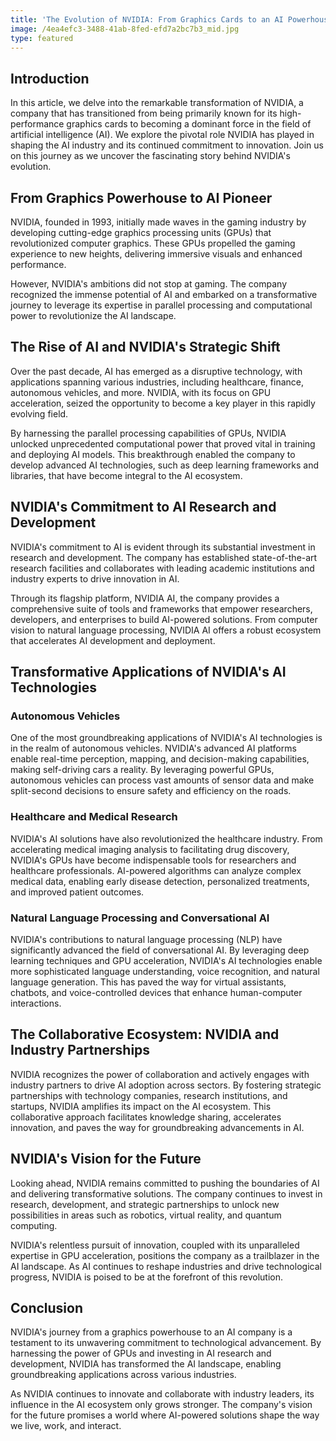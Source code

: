 ```yaml
---
title: 'The Evolution of NVIDIA: From Graphics Cards to an AI Powerhouse'
image: /4ea4efc3-3488-41ab-8fed-efd7a2bc7b3_mid.jpg
type: featured
---
```


## Introduction

In this article, we delve into the remarkable transformation of NVIDIA, a company that has transitioned from being primarily known for its high-performance graphics cards to becoming a dominant force in the field of artificial intelligence (AI). We explore the pivotal role NVIDIA has played in shaping the AI industry and its continued commitment to innovation. Join us on this journey as we uncover the fascinating story behind NVIDIA's evolution.

## From Graphics Powerhouse to AI Pioneer

NVIDIA, founded in 1993, initially made waves in the gaming industry by developing cutting-edge graphics processing units (GPUs) that revolutionized computer graphics. These GPUs propelled the gaming experience to new heights, delivering immersive visuals and enhanced performance.

However, NVIDIA's ambitions did not stop at gaming. The company recognized the immense potential of AI and embarked on a transformative journey to leverage its expertise in parallel processing and computational power to revolutionize the AI landscape.

## The Rise of AI and NVIDIA's Strategic Shift

Over the past decade, AI has emerged as a disruptive technology, with applications spanning various industries, including healthcare, finance, autonomous vehicles, and more. NVIDIA, with its focus on GPU acceleration, seized the opportunity to become a key player in this rapidly evolving field.

By harnessing the parallel processing capabilities of GPUs, NVIDIA unlocked unprecedented computational power that proved vital in training and deploying AI models. This breakthrough enabled the company to develop advanced AI technologies, such as deep learning frameworks and libraries, that have become integral to the AI ecosystem.

## NVIDIA's Commitment to AI Research and Development

NVIDIA's commitment to AI is evident through its substantial investment in research and development. The company has established state-of-the-art research facilities and collaborates with leading academic institutions and industry experts to drive innovation in AI.

Through its flagship platform, NVIDIA AI, the company provides a comprehensive suite of tools and frameworks that empower researchers, developers, and enterprises to build AI-powered solutions. From computer vision to natural language processing, NVIDIA AI offers a robust ecosystem that accelerates AI development and deployment.

## Transformative Applications of NVIDIA's AI Technologies

### Autonomous Vehicles

One of the most groundbreaking applications of NVIDIA's AI technologies is in the realm of autonomous vehicles. NVIDIA's advanced AI platforms enable real-time perception, mapping, and decision-making capabilities, making self-driving cars a reality. By leveraging powerful GPUs, autonomous vehicles can process vast amounts of sensor data and make split-second decisions to ensure safety and efficiency on the roads.

### Healthcare and Medical Research

NVIDIA's AI solutions have also revolutionized the healthcare industry. From accelerating medical imaging analysis to facilitating drug discovery, NVIDIA's GPUs have become indispensable tools for researchers and healthcare professionals. AI-powered algorithms can analyze complex medical data, enabling early disease detection, personalized treatments, and improved patient outcomes.

### Natural Language Processing and Conversational AI

NVIDIA's contributions to natural language processing (NLP) have significantly advanced the field of conversational AI. By leveraging deep learning techniques and GPU acceleration, NVIDIA's AI technologies enable more sophisticated language understanding, voice recognition, and natural language generation. This has paved the way for virtual assistants, chatbots, and voice-controlled devices that enhance human-computer interactions.

## The Collaborative Ecosystem: NVIDIA and Industry Partnerships

NVIDIA recognizes the power of collaboration and actively engages with industry partners to drive AI adoption across sectors. By fostering strategic partnerships with technology companies, research institutions, and startups, NVIDIA amplifies its impact on the AI ecosystem. This collaborative approach facilitates knowledge sharing, accelerates innovation, and paves the way for groundbreaking advancements in AI.

## NVIDIA's Vision for the Future

Looking ahead, NVIDIA remains committed to pushing the boundaries of AI and delivering transformative solutions. The company continues to invest in research, development, and strategic partnerships to unlock new possibilities in areas such as robotics, virtual reality, and quantum computing.

NVIDIA's relentless pursuit of innovation, coupled with its unparalleled expertise in GPU acceleration, positions the company as a trailblazer in the AI landscape. As AI continues to reshape industries and drive technological progress, NVIDIA is poised to be at the forefront of this revolution.

## Conclusion

NVIDIA's journey from a graphics powerhouse to an AI company is a testament to its unwavering commitment to technological advancement. By harnessing the power of GPUs and investing in AI research and development, NVIDIA has transformed the AI landscape, enabling groundbreaking applications across various industries.

As NVIDIA continues to innovate and collaborate with industry leaders, its influence in the AI ecosystem only grows stronger. The company's vision for the future promises a world where AI-powered solutions shape the way we live, work, and interact.
